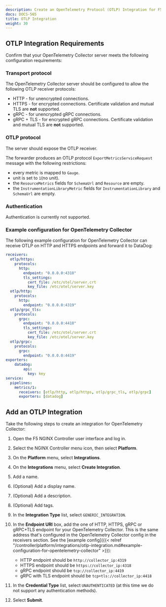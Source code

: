 ```yaml
---
description: Create an OpenTelemetry Protocol (OTLP) Integration for F5 NGINX Controller.
docs: DOCS-565
title: OTLP Integration
weight: 30
---
```


## OTLP Integration Requirements

Confirm that your OpenTelemetry Collector server meets the following configuration requirements:

### Transport protocol

The OpenTelemetry Collector server should be configured to allow the following OTLP receiver protocols:

- HTTP  - for unencrypted connections.
- HTTPS - for encrypted connections. Certificate validation and mutual TLS are **not** supported.
- gRPC  - for unencrypted gRPC connections.
- gRPC + TLS - for encrypted gRPC connections. Certificate validation and mutual TLS are **not** supported.

### OTLP protocol

The server should expose the OTLP receiver.

The forwarder produces an OTLP protocol `ExportMetricsServiceRequest` message with the following restrictions:

- every metric is mapped to `Gauge`.
- unit is set to `1`(no unit).
- the `ResourceMetrics` fields for `SchemaUrl` and `Resource` are empty.
- the `InstrumentationLibraryMetric` fields for `InstrumentationLibrary` and `SchemaUrl` are empty.

### Authentication

Authentication is currently not supported.

### Example configuration for OpenTelemetry Collector

The following example configuration for OpenTelemetry Collector can receive OTLP on HTTP and HTTPS endpoints and forward it to DataDog:

```yaml
receivers:
  otlp/https:
    protocols:
      http:
        endpoint: "0.0.0.0:4318"
        tls_settings:
          cert_file: /etc/otel/server.crt
          key_file: /etc/otel/server.key
  otlp/http:
    protocols:
      http:
        endpoint: "0.0.0.0:4319"
  otlp/grpc_tls:
    protocols:
      grpc:
        endpoint: "0.0.0.0:4418"
        tls_settings:
          cert_file: /etc/otel/server.crt
          key_file: /etc/otel/server.key
  otlp/grpc:
    protocols:
      grpc:
        endpoint: "0.0.0.0:4419"
exporters:
    datadog:
        api:
          key: key
service:
  pipelines:
    metrics/1:
      receivers: [otlp/http, otlp/https, otlp/grpc_tls, otlp/grpc]
      exporters: [datadog]
```

## Add an OTLP Integration

Take the following steps to create an integration for OpenTelemetry Collector:

1. Open the F5 NGINX Controller user interface and log in.
2. Select the NGINX Controller menu icon, then select **Platform**.
3. On the **Platform** menu, select **Integrations**.
4. On the **Integrations** menu, select **Create Integration**.
5. Add a name.
6. (Optional) Add a display name.
7. (Optional) Add a description.
8. (Optional) Add tags.
9. In the **Integration Type** list, select `GENERIC_INTEGRATION`.
10. In the **Endpoint URI** box, add the one of HTTP, HTTPS, gRPC or gRPC+TLS endpoint for your OpenTelemetry Collector. This is the same address that's configured in the OpenTelemetry Collector config in the receivers section. See the [example config]({{< relref "/controller/platform/integrations/otlp-integration.md#example-configuration-for-opentelemetry-collector" >}}):

    - HTTP endpoint should be `http://collector_ip:4319`
    - HTTPS endpoint should be `https://collector_ip:4318`
    - gRPC endpoint should be `tcp://collector_ip:4419`
    - gRPC with TLS endpoint should be `tcp+tls://collector_ip:4418`

11. In the **Credential Type** list, select `UNAUTHENTICATED` (at this time we do not support any authentication methods).
12. Select **Submit**.
